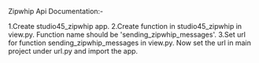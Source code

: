 Zipwhip Api Documentation:-

1.Create studio45_zipwhip app.
2.Create function in studio45_zipwhip in view.py. Function name should be 'sending_zipwhip_messages'.
3.Set url for function sending_zipwhip_messages in view.py. Now set the url in main project under url.py and import the app.
